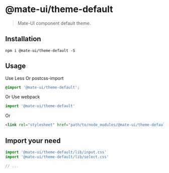 # @mate-ui/theme-default

> Mate-UI component default theme.

## Installation

```shell
npm i @mate-ui/theme-default -S
```

## Usage

Use Less Or postcss-import

```css
@import '@mate-ui/theme-default';
```

Or Use webpack

```javascript
import '@mate-ui/theme-default'
```

Or

```html
<link rel="stylesheet" href="path/to/node_modules/@mate-ui/theme-default/lib/index.css" />
```

## Import your need

```javascript
import '@mate-ui/theme-default/lib/input.css'
import '@mate-ui/theme-default/lib/select.css'

// ...
```
